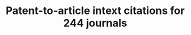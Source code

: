---
citation: Bryan, Kevin, 2019, "In-Text Patent Citation Database Bryan/Ozcan/Sampat
  Beta version .9", https://doi.org/10.7910/DVN/ZEZWBX, Harvard Dataverse, V2, UNF:6:+28YcwvDoaxFl/9hPXQaSA==
  [fileUNF]
description: ''
shortname: patent_to_article_intext
timeframe: 197?-2015?
title: Patent-to-article intext citations for 244 journals
url: https://dataverse.harvard.edu/dataset.xhtml?persistentId=doi:10.7910/DVN/ZEZWBX
uuid: f1561d9b-8512-470f-abed-557d6e3e19ad
---
